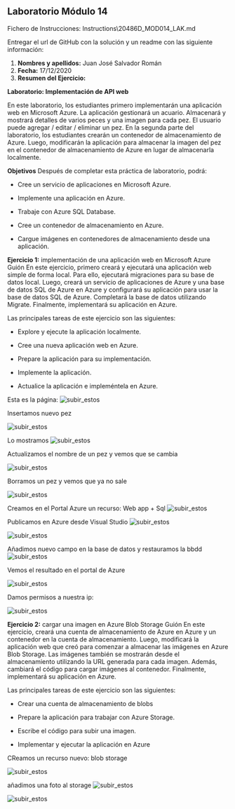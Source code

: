 ## Laboratorio Módulo 14

Fichero de Instrucciones: Instructions\20486D_MOD014_LAK.md

Entregar el url de GitHub con la solución y un readme con las siguiente información:

1. **Nombres y apellidos:** Juan José Salvador Román
2. **Fecha:** 17/12/2020
3. **Resumen del Ejercicio:** 

**Laboratorio: Implementación de API web**

En este laboratorio, los estudiantes primero implementarán una aplicación web en Microsoft Azure. La aplicación gestionará un acuario. Almacenará y mostrará detalles de varios peces y una imagen para cada pez. El usuario puede agregar / editar / eliminar un pez. En la segunda parte del laboratorio, los estudiantes crearán un contenedor de almacenamiento de Azure. Luego, modificarán la aplicación para almacenar la imagen del pez en el contenedor de almacenamiento de Azure en lugar de almacenarla localmente.

**Objetivos**
Después de completar esta práctica de laboratorio, podrá:

- Cree un servicio de aplicaciones en Microsoft Azure.

- Implemente una aplicación en Azure.

- Trabaje con Azure SQL Database.

- Cree un contenedor de almacenamiento en Azure.

- Cargue imágenes en contenedores de almacenamiento desde una aplicación.



**Ejercicio 1:** implementación de una aplicación web en Microsoft Azure
Guión
En este ejercicio, primero creará y ejecutará una aplicación web simple de forma local. Para ello, ejecutará migraciones para su base de datos local. Luego, creará un servicio de aplicaciones de Azure y una base de datos SQL de Azure en Azure y configurará su aplicación para usar la base de datos SQL de Azure. Completará la base de datos utilizando Migrate. Finalmente, implementará su aplicación en Azure.

Las principales tareas de este ejercicio son las siguientes:

- Explore y ejecute la aplicación localmente.

- Cree una nueva aplicación web en Azure.

- Prepare la aplicación para su implementación.

- Implemente la aplicación.

- Actualice la aplicación e impleméntela en Azure.

Esta es la página:
![subir_estos](https://github.com/JuanjoSalva/Hosting-and-Deployment/blob/master/Underwater/img/index.PNG)

Insertamos nuevo pez

![subir_estos](https://github.com/JuanjoSalva/Hosting-and-Deployment/blob/master/Underwater/img/insertar.PNG)

Lo mostramos
![subir_estos](https://github.com/JuanjoSalva/Hosting-and-Deployment/blob/master/Underwater/img/insertado.PNG)

Actualizamos el nombre de un pez y vemos que se cambia

![subir_estos](https://github.com/JuanjoSalva/Hosting-and-Deployment/blob/master/Underwater/img/azure_editado.PNG)


Borramos un pez y vemos que ya no sale

![subir_estos](https://github.com/JuanjoSalva/Hosting-and-Deployment/blob/master/Underwater/img/azure_delete.PNG)


 Creamos en el Portal Azure un recurso: Web app + Sql
![subir_estos](https://github.com/JuanjoSalva/Hosting-and-Deployment/blob/master/Underwater/img/WebAppBBDD.PNG)


Publicamos en Azure desde Visual Studio
![subir_estos](https://github.com/JuanjoSalva/Hosting-and-Deployment/blob/master/Underwater/img/visualstudio_publish.PNG)

![subir_estos](https://github.com/JuanjoSalva/Hosting-and-Deployment/blob/master/Underwater/img/visual_publishPNG.PNG)


Añadimos nuevo campo en la base de datos y restauramos la bbdd
![subir_estos](https://github.com/JuanjoSalva/Hosting-and-Deployment/blob/master/Underwater/img/nuevo_campo.PNG)

Vemos el resultado en el portal de Azure

![subir_estos](https://github.com/JuanjoSalva/Hosting-and-Deployment/blob/master/Underwater/img/azure_recursos.PNG)


Damos permisos a nuestra ip:

![subir_estos](https://github.com/JuanjoSalva/Hosting-and-Deployment/blob/master/Underwater/img/security.PNG)



**Ejercicio 2:** cargar una imagen en Azure Blob Storage
Guión
En este ejercicio, creará una cuenta de almacenamiento de Azure en Azure y un contenedor en la cuenta de almacenamiento. Luego, modificará la aplicación web que creó para comenzar a almacenar las imágenes en Azure Blob Storage. Las imágenes también se mostrarán desde el almacenamiento utilizando la URL generada para cada imagen. Además, cambiará el código para cargar imágenes al contenedor. Finalmente, implementará su aplicación en Azure.

Las principales tareas de este ejercicio son las siguientes:

- Crear una cuenta de almacenamiento de blobs

- Prepare la aplicación para trabajar con Azure Storage.

- Escribe el código para subir una imagen.

- Implementar y ejecutar la aplicación en Azure


CReamos un recurso nuevo: blob storage

![subir_estos](https://github.com/JuanjoSalva/Hosting-and-Deployment/blob/master/Underwater/img/azure_a%C3%B1adido_storage.PNG)


añadimos una foto al storage
![subir_estos](https://github.com/JuanjoSalva/Hosting-and-Deployment/blob/master/Underwater/img/a%C3%B1adido_blob_azure.PNG)

![subir_estos](https://github.com/JuanjoSalva/Hosting-and-Deployment/blob/master/Underwater/img/a%C3%B1adido_blob_web.PNG)











